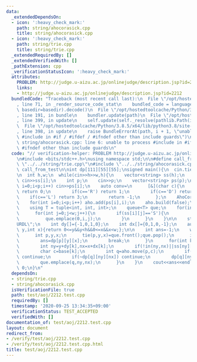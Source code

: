 ```yaml
---
data:
  _extendedDependsOn:
  - icon: ':heavy_check_mark:'
    path: string/ahocorasick.cpp
    title: string/ahocorasick.cpp
  - icon: ':heavy_check_mark:'
    path: string/trie.cpp
    title: string/trie.cpp
  _extendedRequiredBy: []
  _extendedVerifiedWith: []
  _pathExtension: cpp
  _verificationStatusIcon: ':heavy_check_mark:'
  attributes:
    PROBLEM: http://judge.u-aizu.ac.jp/onlinejudge/description.jsp?id=2212
    links:
    - http://judge.u-aizu.ac.jp/onlinejudge/description.jsp?id=2212
  bundledCode: "Traceback (most recent call last):\n  File \"/opt/hostedtoolcache/Python/3.8.5/x64/lib/python3.8/site-packages/onlinejudge_verify/documentation/build.py\"\
    , line 71, in _render_source_code_stat\n    bundled_code = language.bundle(stat.path,\
    \ basedir=basedir).decode()\n  File \"/opt/hostedtoolcache/Python/3.8.5/x64/lib/python3.8/site-packages/onlinejudge_verify/languages/cplusplus.py\"\
    , line 191, in bundle\n    bundler.update(path)\n  File \"/opt/hostedtoolcache/Python/3.8.5/x64/lib/python3.8/site-packages/onlinejudge_verify/languages/cplusplus_bundle.py\"\
    , line 399, in update\n    self.update(self._resolve(pathlib.Path(included), included_from=path))\n\
    \  File \"/opt/hostedtoolcache/Python/3.8.5/x64/lib/python3.8/site-packages/onlinejudge_verify/languages/cplusplus_bundle.py\"\
    , line 398, in update\n    raise BundleErrorAt(path, i + 1, \"unable to process\
    \ #include in #if / #ifdef / #ifndef other than include guards\")\nonlinejudge_verify.languages.cplusplus_bundle.BundleErrorAt:\
    \ string/ahocorasick.cpp: line 6: unable to process #include in #if / #ifdef /\
    \ #ifndef other than include guards\n"
  code: "// verification-helper: PROBLEM http://judge.u-aizu.ac.jp/onlinejudge/description.jsp?id=2212\n\
    \n#include <bits/stdc++.h>\nusing namespace std;\n\n#define call_from_test\n#include\
    \ \"../../string/trie.cpp\"\n#include \"../../string/ahocorasick.cpp\"\n#undef\
    \ call_from_test\n\nint dp[111][55][55];\nsigned main(){\n  cin.tie(0);\n  ios::sync_with_stdio(0);\n\
    \n  int h,w;\n  while(cin>>h>>w,h){\n    vector<string> ss(h);\n    for(int i=0;i<h;i++)\
    \ cin>>ss[i];\n    int p;\n    cin>>p;\n    vector<string> ps(p);\n    for(int\
    \ i=0;i<p;i++) cin>>ps[i];\n    auto conv=\n      [&](char c){\n        if(c=='U')\
    \ return 0;\n        if(c=='R') return 1;\n        if(c=='D') return 2;\n    \
    \    if(c=='L') return 3;\n        return -1;\n      };\n    AhoCorasick<4> aho(conv);\n\
    \    for(int i=0;i<p;i++) aho.add(ps[i],i);\n    aho.build(false);\n\n    memset(dp,-1,sizeof(dp));\n\
    \    using T = tuple<int, int, int>;\n    queue<T> que;\n    for(int i=0;i<h;i++){\n\
    \      for(int j=0;j<w;j++){\n        if(ss[i][j]=='S'){\n          dp[0][i][j]=0;\n\
    \          que.emplace(0,i,j);\n        }\n      }\n    }\n\n    string base=\"\
    URDL\";\n    int dy[]={-1,0,1,0};\n    int dx[]={0,1,0,-1};\n    auto in=[&](int\
    \ y,int x){return 0<=y&&y<h&&0<=x&&x<w;};\n\n    int ans=-1;\n    while(!que.empty()){\n\
    \      int p,y,x;\n      tie(p,y,x)=que.front();que.pop();\n      if(ss[y][x]=='G'){\n\
    \        ans=dp[p][y][x];\n        break;\n      }\n      for(int k=0;k<4;k++){\n\
    \        int ny=y+dy[k],nx=x+dx[k];\n        if(!in(ny,nx)||ss[ny][nx]=='#') continue;\n\
    \        char c=base[k];\n        int q=aho.move(p,c);\n        if(aho.count(q))\
    \ continue;\n        if(~dp[q][ny][nx]) continue;\n        dp[q][ny][nx]=dp[p][y][x]+1;\n\
    \        que.emplace(q,ny,nx);\n      }\n    }\n    cout<<ans<<endl;\n  }\n  return\
    \ 0;\n}\n"
  dependsOn:
  - string/trie.cpp
  - string/ahocorasick.cpp
  isVerificationFile: true
  path: test/aoj/2212.test.cpp
  requiredBy: []
  timestamp: '2020-09-25 13:34:35+09:00'
  verificationStatus: TEST_ACCEPTED
  verifiedWith: []
documentation_of: test/aoj/2212.test.cpp
layout: document
redirect_from:
- /verify/test/aoj/2212.test.cpp
- /verify/test/aoj/2212.test.cpp.html
title: test/aoj/2212.test.cpp
---
```

